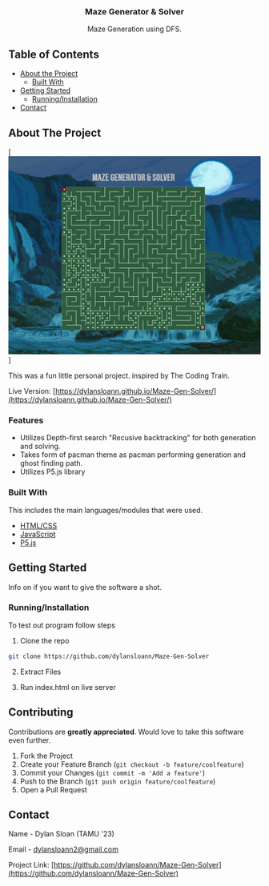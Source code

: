 
<br />
<p align="center">
  <a href="https://github.com/dylansloann/Maze-Gen-Solver">
  </a>

  <h3 align="center">Maze Generator & Solver</h3>

  <p align="center">
     Maze Generation using DFS.


<!-- TABLE OF CONTENTS -->
## Table of Contents

* [About the Project](#about-the-project)
  * [Built With](#built-with)
* [Getting Started](#getting-started)
  * [Running/Installation](#Running/Installation)
* [Contact](#contact)




<!-- ABOUT THE PROJECT -->
## About The Project

[![Product Name Screen Shot][product-screenshot]]

This was a fun little personal project. inspired by The Coding Train.

Live Version: [https://dylansloann.github.io/Maze-Gen-Solver/](https://dylansloann.github.io/Maze-Gen-Solver/)

### Features
* Utilizes Depth-first search "Recusive backtracking" for both generation and solving. 
* Takes form of pacman theme as pacman performing generation and ghost finding path.
* Utilizes P5.js library

### Built With
This includes the main languages/modules that were used.
* [HTML/CSS](https://en.wikipedia.org/wiki/HTML)
* [JavaScript](https://www.javascript.com/)
* [P5.js](https://p5js.org/)



<!-- GETTING STARTED -->
## Getting Started

Info on if you want to give the software a shot.

### Running/Installation

To test out program follow steps

1. Clone the repo
```sh
git clone https://github.com/dylansloann/Maze-Gen-Solver
```
2. Extract Files

3. Run index.html on live server


<!-- CONTRIBUTING -->
## Contributing

Contributions are **greatly appreciated**. Would love to take this software even further.

1. Fork the Project
2. Create your Feature Branch (`git checkout -b feature/coolfeature`)
3. Commit your Changes (`git commit -m 'Add a feature'`)
4. Push to the Branch (`git push origin feature/coolfeature`)
5. Open a Pull Request



<!-- CONTACT -->
## Contact

Name - Dylan Sloan (TAMU '23)

Email - dylansloann2@gmail.com

Project Link: [https://github.com/dylansloann/Maze-Gen-Solver](https://github.com/dylansloann/Maze-Gen-Solver)

[product-screenshot]: assets/readme.png
